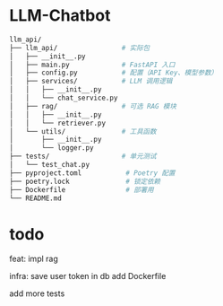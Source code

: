 # LLM-Chatbot

```bash
llm_api/
├── llm_api/                # 实际包
│   ├── __init__.py
│   ├── main.py             # FastAPI 入口
│   ├── config.py           # 配置（API Key、模型参数）
│   ├── services/           # LLM 调用逻辑
│   │   ├── __init__.py
│   │   └── chat_service.py
│   ├── rag/                # 可选 RAG 模块
│   │   ├── __init__.py
│   │   └── retriever.py
│   └── utils/              # 工具函数
│       ├── __init__.py
│       └── logger.py
├── tests/                  # 单元测试
│   └── test_chat.py
├── pyproject.toml           # Poetry 配置
├── poetry.lock              # 锁定依赖
├── Dockerfile               # 部署用
└── README.md

```

# todo
feat:
impl rag

infra:
save user token in db
add Dockerfile

add more tests